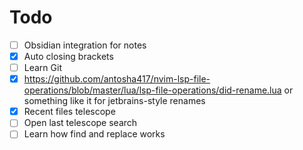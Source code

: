 # Todo

- [ ] Obsidian integration for notes
- [x] Auto closing brackets
- [ ] Learn Git
- [x] https://github.com/antosha417/nvim-lsp-file-operations/blob/master/lua/lsp-file-operations/did-rename.lua or something like it for jetbrains-style renames
- [x] Recent files telescope
- [ ] Open last telescope search
- [ ] Learn how find and replace works
